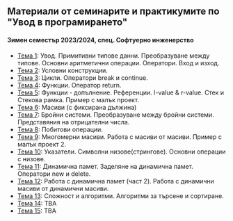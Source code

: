 ## Материали от семинарите и практикумите по "Увод в програмирането"
#### Зимен семестър 2023/2024, спец. Софтуерно инженерство

- [Тема 1](./Sem.%2001): Увод. Примитивни типове данни. Преобразуване между типове. Основни аритметични операции. Оператори. Вход и изход.
- [Тема 2](./Sem.%2002): Условни конструкции.
- [Тема 3](./Sem.%2003): Цикли. Оператори break и continue.
- [Тема 4](./Sem.%2004): Функции. Оператор return.
- [Тема 5](./Sem.%2005): Функции - допълнение. Референции. l-value & r-value. Стек и Стекова рамка. Пример с малък проект.
- [Тема 6](./Sem.%2006): Масиви (с фиксирана дължина)
- [Тема 7](./Sem.%2007): Бройни системи. Преобразуване между бройни системи. Представяния на отрицателни числа.
- [Тема 8](./Sem.%2008): Побитови операции.
- [Тема 9](./Sem.%2009): Многомерни масиви. Работа с масиви от масиви. Пример с малък проект 2.
- [Тема 10](./Sem.%2010): Указатели. Символни низове(стрингове). Основни операции с низове.
- [Тема 11](./Sem.%2011): Динамична памет. Заделяне на динамична памет. Оператори new и delete.
- [Тема 12](./Sem.%2012): Работа с динамична памет (част 2). Работа с динамични масиви от динамични масиви.
- [Тема 13](./Sem.%2013): Сложност и алгоритми. Алгоритми за търсене и сортиране.
- [Тема 14](./Sem.%2014): TBA
- [Тема 15](./Sem.%2015): TBA
